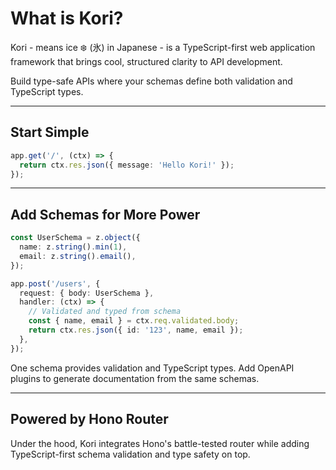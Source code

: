 # What is Kori?

Kori - means ice ❄️ (氷) in Japanese - is a TypeScript-first web application framework that brings cool, structured clarity to API development.

Build type-safe APIs where your schemas define both validation and TypeScript types.

---

## Start Simple

```typescript
app.get('/', (ctx) => {
  return ctx.res.json({ message: 'Hello Kori!' });
});
```

---

## Add Schemas for More Power

```typescript
const UserSchema = z.object({
  name: z.string().min(1),
  email: z.string().email(),
});

app.post('/users', {
  request: { body: UserSchema },
  handler: (ctx) => {
    // Validated and typed from schema
    const { name, email } = ctx.req.validated.body;
    return ctx.res.json({ id: '123', name, email });
  },
});
```

One schema provides validation and TypeScript types. Add OpenAPI plugins to generate documentation from the same schemas.

---

## Powered by Hono Router

Under the hood, Kori integrates Hono's battle-tested router while adding TypeScript-first schema validation and type safety on top.
